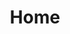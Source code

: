 ---
title: Home

blocks:
  - type: heading
    heading: Keiken Digital Solutions
    subheading: "Building Trust "
    align: center
  - type: values
    values:
      - title: Build
        description: Our success is first and foremost yours, and this is reflected in
          our attitude towards clients, partners and colleagues. Our ability to
          put ourselves in other peoples' shoes is what helps us find a
          compromise between opposing viewpoints.
      - title: Collaborate
        description: We value transparency and open communication. Sharing context early
          lets teams move faster and make better decisions together.
      - title: Improve
        description: We iterate relentlessly, measure outcomes, and refine processes to
          create durable impact for our users and our team.
      - title: Grow
        description: today
  - type: banner
    src: /Impact-of-work.png
    itemWidth: 420
    height: 92
    speedSeconds: 24
    gapPx: 80
    count: 8
  - type: stats
    items:
      - value: 25
        title: Customer challenges solved
        description: …
      - value: 50
        title: Contributors
        description: …
      - value: 12
        title: Happy clients
        description: …
      - value: 2
        title: Continents
        description: …
      - value: 2
        title: Continents
        description: …
      - value: "100"
        title: Entreprises
        description: Satisfaites

---
